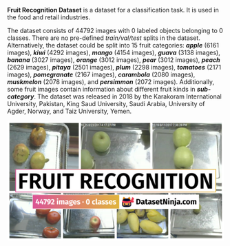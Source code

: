 **Fruit Recognition Dataset** is a dataset for a classification task. It is used in the food and retail industries. 

The dataset consists of 44792 images with 0 labeled objects belonging to 0 classes. There are no pre-defined <i>train/val/test</i> splits in the dataset. Alternatively, the dataset could be split into 15 fruit categories: ***apple*** (6161 images), ***kiwi*** (4292 images), ***mango*** (4154 images), ***guava*** (3138 images), ***banana*** (3027 images), ***orange*** (3012 images), ***pear*** (3012 images), ***peach*** (2629 images), ***pitaya*** (2501 images), ***plum*** (2298 images), ***tomatoes*** (2171 images), ***pomegranate*** (2167 images), ***carambola*** (2080 images), ***muskmelon*** (2078 images), and ***persimmon*** (2072 images). Additionally, some fruit images contain information about different fruit kinds in ***sub-category***. The dataset was released in 2018 by the Karakoram International University, Pakistan, King Saud University, Saudi Arabia, University of Agder, Norway, and Taiz University, Yemen.

<img src="https://github.com/dataset-ninja/fruit-recognition/raw/main/visualizations/poster.png">
